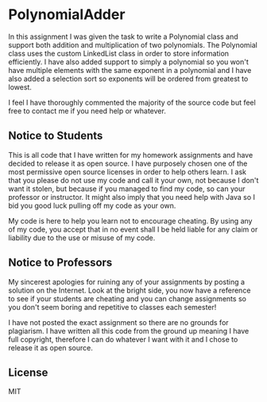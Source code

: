 PolynomialAdder
===============

In this assignment I was given the task to write a Polynomial class and support
both addition and multiplication of two polynomials. The Polynomial class uses
the custom LinkedList class in order to store information efficiently. I have
also added support to simply a polynomial so you won't have multiple elements
with the same exponent in a polynomial and I have also added a selection sort
so exponents will be ordered from greatest to lowest.

I feel I have thoroughly commented the majority of the source code but feel
free to contact me if you need help or whatever.

Notice to Students
------------------

This is all code that I have written for my homework assignments and have
decided to release it as open source. I have purposely chosen one of the most
permissive open source licenses in order to help others learn. I ask that you
please do not use my code and call it your own, not because I don't want it
stolen, but because if you managed to find my code, so can your professor or
instructor. It might also imply that you need help with Java so I bid you good
luck pulling off my code as your own.

My code is here to help you learn not to encourage cheating. By using any of my
code, you accept that in no event shall I be held liable for any claim or
liability due to the use or misuse of my code.

Notice to Professors
--------------------

My sincerest apologies for ruining any of your assignments by posting a solution
on the Internet. Look at the bright side, you now have a reference to see if
your students are cheating and you can change assignments so you don't seem
boring and repetitive to classes each semester!

I have not posted the exact assignment so there are no grounds for plagiarism. I
have written all this code from the ground up meaning I have full copyright,
therefore I can do whatever I want with it and I chose to release it as open
source.

License
-------

MIT